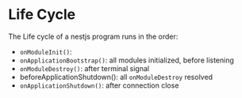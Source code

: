 # Life Cycle

The Life cycle of a nestjs program runs in the order:

-   `onModuleInit()`:
-   `onApplicationBootstrap()`: all modules initialized, before listening
-   `onModuleDestroy()`: after terminal signal
-   beforeApplicationShutdown(): all `onModuleDestroy` resolved
-   `onApplicationShutdown()`: after connection close
